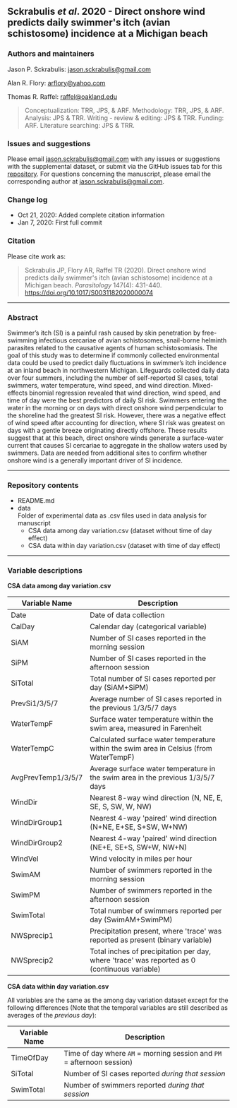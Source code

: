 
## Sckrabulis _et al_. 2020 - Direct onshore wind predicts daily swimmer's itch (avian schistosome) incidence at a Michigan beach

### Authors and maintainers

Jason P. Sckrabulis: jason.sckrabulis@gmail.com

Alan R. Flory: arflory@yahoo.com

Thomas R. Raffel: raffel@oakland.edu

>Conceptualization: TRR, JPS, & ARF. Methodology: TRR, JPS, & ARF. Analysis: JPS & TRR. Writing - review & editing: JPS & TRR. Funding: ARF. Literature searching: JPS & TRR.

### Issues and suggestions

Please email jason.sckrabulis@gmail.com with any issues or suggestions with the supplemental dataset, or submit via the GitHub issues tab for this [repository](https://github.com/jasonsckrabulis/sckrabulis_etal_wind_predicts_si/issues).
For questions concerning the manuscript, please email the corresponding author at jason.sckrabulis@gmail.com.

### Change log

* Oct 21, 2020: Added complete citation information
* Jan 7, 2020: First full commit

### Citation

Please cite work as:
>Sckrabulis JP, Flory AR, Raffel TR (2020). Direct onshore wind predicts daily swimmer's itch (avian schistosome) incidence at a Michigan beach. _Parasitology_ 147(4): 431-440. https://doi.org/10.1017/S0031182020000074
---

### Abstract

Swimmer’s itch (SI) is a painful rash caused by skin penetration by free-swimming infectious cercariae of avian schistosomes, snail-borne helminth parasites related to the causative agents of human schistosomiasis. The goal of this study was to determine if commonly collected environmental data could be used to predict daily fluctuations in swimmer’s itch incidence at an inland beach in northwestern Michigan. Lifeguards collected daily data over four summers, including the number of self-reported SI cases, total swimmers, water temperature, wind speed, and wind direction. Mixed-effects binomial regression revealed that wind direction, wind speed, and time of day were the best predictors of daily SI risk. Swimmers entering the water in the morning or on days with direct onshore wind perpendicular to the shoreline had the greatest SI risk. However, there was a negative effect of wind speed after accounting for direction, where SI risk was greatest on days with a gentle breeze originating directly offshore. These results suggest that at this beach, direct onshore winds generate a surface-water current that causes SI cercariae to aggregate in the shallow waters used by swimmers. Data are needed from additional sites to confirm whether onshore wind is a generally important driver of SI incidence.

---

### Repository contents

* README.md
* data  
   Folder of experimental data as .csv files used in data analysis for manuscript   
   * CSA data among day variation.csv (dataset without time of day effect)  
   * CSA data within day variation.csv (dataset with time of day effect)

---

### Variable descriptions

**CSA data among day variation.csv**

Variable Name | Description
--- | ---
Date | Date of data collection
CalDay | Calendar day (categorical variable)
SiAM | Number of SI cases reported in the morning session
SiPM | Number of SI cases reported in the afternoon session
SiTotal | Total number of SI cases reported per day (SiAM+SiPM)
PrevSi1/3/5/7 | Average number of SI cases reported in the previous 1/3/5/7 days
WaterTempF | Surface water temperature within the swim area, measured in Farenheit
WaterTempC | Calculated surface water temperature within the swim area in Celsius (from WaterTempF)
AvgPrevTemp1/3/5/7 | Average surface water temperature in the swim area in the previous 1/3/5/7 days
WindDir | Nearest 8-way wind direction (N, NE, E, SE, S, SW, W, NW)
WindDirGroup1 | Nearest 4-way 'paired' wind direction (N+NE, E+SE, S+SW, W+NW)
WindDirGroup2 | Nearest 4-way 'paired' wind direction (NE+E, SE+S, SW+W, NW+N)
WindVel | Wind velocity in miles per hour
SwimAM | Number of swimmers reported in the morning session
SwimPM | Number of swimmers reported in the afternoon session
SwimTotal | Total number of swimmers reported per day (SwimAM+SwimPM)
NWSprecip1 | Precipitation present, where 'trace' was reported as present (binary variable)
NWSprecip2 | Total inches of precipitation per day, where 'trace' was reported as 0 (continuous variable)

**CSA data within day variation.csv**

All variables are the same as the among day variation dataset except for the following differences (Note that the temporal variables are still described as averages of the _previous day_):

Variable Name | Description
--- | ---
TimeOfDay | Time of day  where `AM` = morning session and `PM` = afternoon session)
SiTotal | Number of SI cases reported _during that session_
SwimTotal | Number of swimmers reported _during that session_

